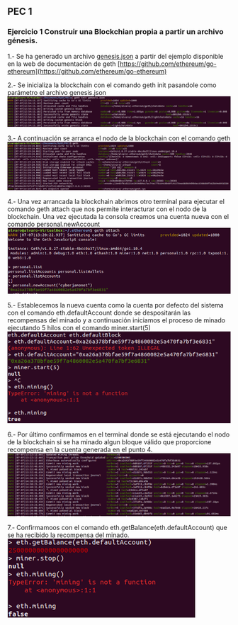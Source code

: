 ## PEC 1

###  Ejercicio 1 Construir una Blockchian propia a partir un archivo génesis.

1.- Se ha generado un archivo [genesis.json](genesis.json) a partir del ejemplo disponible en la web de documentación de geth [https://github.com/ethereum/go-ethereum](https://github.com/ethereum/go-ethereum)

2.- Se inicializa la blockchain con el comando geth init pasandole como parámetro el archivo genesis.json
![Captura 1](Pantallazos/geth_init.png "Captura 1")

3.- A continuación se arranca el nodo de la blockchain con el comando geth 
![Captura 2](Pantallazos/geth.png "Captura 2")

4.- Una vez arrancada la blockchain abrimos otro terminal para ejecutar el comando geth attach que nos permite interacturar con el nodo de la blockchain. Una vez ejecutada la consola creamos una cuenta nueva con el comando personal.newAccount
![Captura 3](Pantallazos/geth_attach.png "Captura 3")

5.- Establecemos la nueva cuenta como la cuenta por defecto del sistema con el comando eth.defaultAccount donde se despositarán las recompensas del minado y a continuación iniciamos el proceso de minado ejecutando 5 hilos con el comando miner.start(5)
![Captura 4](Pantallazos/miner_start.png "Captura 4")

6.- Por último confirmamos en el terminal donde se está ejecutando el nodo de la blockchain si se ha minado algun bloque válido que proporcione recompensa en la cuenta generada en el punto 4.
![Captura 5](Pantallazos/mining.png "Captura 5")

7.- Confirmamoos con el comando eth.getBalance(eth.defaultAccount) que se ha recibido la recompensa del minado.
![Captura 6](Pantallazos/balance.png "Captura 6")
